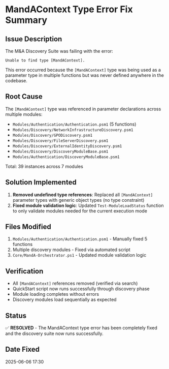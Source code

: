 # MandAContext Type Error Fix Summary

## Issue Description
The M&A Discovery Suite was failing with the error:
```
Unable to find type [MandAContext].
```

This error occurred because the `[MandAContext]` type was being used as a parameter type in multiple functions but was never defined anywhere in the codebase.

## Root Cause
The `[MandAContext]` type was referenced in parameter declarations across multiple modules:
- `Modules/Authentication/Authentication.psm1` (5 functions)
- `Modules/Discovery/NetworkInfrastructureDiscovery.psm1`
- `Modules/Discovery/GPODiscovery.psm1`
- `Modules/Discovery/FileServerDiscovery.psm1`
- `Modules/Discovery/ExternalIdentityDiscovery.psm1`
- `Modules/Discovery/DiscoveryModuleBase.psm1`
- `Modules/Authentication/DiscoveryModuleBase.psm1`

Total: 39 instances across 7 modules

## Solution Implemented
1. **Removed undefined type references**: Replaced all `[MandAContext]` parameter types with generic object types (no type constraint)
2. **Fixed module validation logic**: Updated `Test-ModuleLoadStatus` function to only validate modules needed for the current execution mode

## Files Modified
1. `Modules/Authentication/Authentication.psm1` - Manually fixed 5 functions
2. Multiple discovery modules - Fixed via automated script
3. `Core/MandA-Orchestrator.ps1` - Updated module validation logic

## Verification
- All `[MandAContext]` references removed (verified via search)
- QuickStart script now runs successfully through discovery phase
- Module loading completes without errors
- Discovery modules load sequentially as expected

## Status
✅ **RESOLVED** - The MandAContext type error has been completely fixed and the discovery suite now runs successfully.

## Date Fixed
2025-06-06 17:30